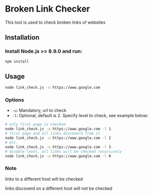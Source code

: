 # Broken Link Checker
This tool is used to check broken links of websites

## Installation
### Install Node.js >= 8.9.0 and run:
```bash
npm install
```
## Usage

```bash
node link_check.js -u https://www.google.com
```
### Options
* `-u`: Mandatory, url to check
* `-l`: Optional, default is 2. Specify level to check, see example below:
 ```bash
# only first page is checked
node link_check.js -u https://www.google.com -l 1
# first page and all links discoverd from it
node link_check.js -u https://www.google.com -l 2
# etc.
node link_check.js -u https://www.google.com -l 3
# disable level, all links will be checked recursively
node link_check.js -u https://www.google.com -l 0
```
### Note
links to a different host will be checked

links discoverd on a different host will not be checked
